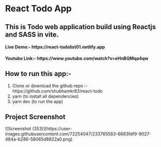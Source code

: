 # React Todo App
<h2>This is Todo web application build using Reactjs and SASS in vite.</h2>
<h4>Live Demo:- https://react-todolist01.netlify.app </h4>
<h4>Youtube Link:- https://www.youtube.com/watch?v=eHnBQMqa4qw</h4>

<h2>How to run this app:-</h2>
<ol>
<li>Clone or download the github repo :- https://github.com/shubhamkr83/react-todo </li>
<li>yarn (to install all dependencies)</li>
<li>yarn dev (to run the app)</li>
</ol>

<h2>Project Screenshot</h2>
![Screenshot (353)](https://user-images.githubusercontent.com/72254047/233765583-6683fdf9-9027-484a-b286-58065d8822a0.png)
